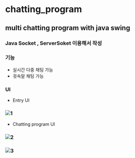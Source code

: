 # chatting_program
## multi chatting program with java swing
### Java Socket , ServerSoket 이용해서 작성
### 기능
* 실시간 다중 채팅 가능
* 귓속말 채팅 가능
### UI
* Entry UI
###   ![1](https://user-images.githubusercontent.com/89013431/156326592-12a4f682-90a7-4ce3-97df-f5a5376bc69c.JPG)
* Chatting program UI
###   ![2](https://user-images.githubusercontent.com/89013431/156326782-dbaa1d68-5511-4aa3-936e-681055bec1bf.JPG)
###   ![3](https://user-images.githubusercontent.com/89013431/156326800-216ebc5a-8920-47db-9cae-271ac5ed4d64.JPG)
